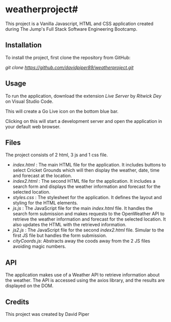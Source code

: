 # weatherproject#

This project is a Vanilla Javascript, HTML and CSS application created during The Jump's Full Stack Software Engineering Bootcamp.

## **Installation**

To install the project, first clone the repository from GitHub:

_git clone https://github.com/davidpiper89/weatherproject.git_

## **Usage**

To run the application, download the extension _Live Server_ by _Ritwick Dey_ on Visual Studio Code.

This will create a Go Live icon on the bottom blue bar.

Clicking on this will start a development server and open the application in your default web browser.

## **Files**

The project consists of 2 html, 3 js and 1 css file.

- _index.html_ : The main HTML file for the application. It includes buttons to select Cricket Grounds which will then display the weather, date, time and forecast at the location.
- _index2.html_ : The second HTML file for the application. It includes a search form and displays the weather information and forecast for the selected location.
- _styles.css_ : The stylesheet for the application. It defines the layout and styling for the HTML elements.
- _js.js_ : The JavaScript file for the main _index.html_ file. It handles the search form submission and makes requests to the OpenWeather API to retrieve the weather information and forecast for the selected location. It also updates the HTML with the retrieved information.
- _js2.js_ : The JavaScript file for the second _index2.html_ file. Simular to the first JS file but handles the form submission.
- _cityCoords.js_: Abstracts away the coods away from the 2 JS files avoiding magic numbers.

## **API**

The application makes use of a Weather API to retrieve information about the weather. The API is accessed using the axios library, and the results are displayed on the DOM.

## **Credits**

This project was created by David Piper
